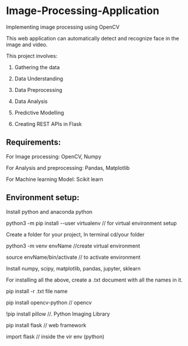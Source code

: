# Image-Processing-Application
Implementing image processing using OpenCV

This web application can automatically detect and recognize face in the image and video.

This project involves:

1. Gathering the data

2. Data Understanding

3. Data Preprocessing

4. Data Analysis

5. Predictive Modelling

5. Creating REST APIs in Flask

Requirements:
--------------
For Image processing:
  OpenCV, Numpy
  
For Analysis and preprocessing:
  Pandas, Matplotlib
  
For Machine learning Model:
  Scikit learn
  
Environment setup:
-----------------
Install python and anaconda python

python3 -m pip install --user virtualenv // for virtual environment setup

Create a folder for your project, In terminal cd/your folder

python3 -m venv envName  //create virtual environment

source envName/bin/activate // to activate environment

Install numpy, scipy, matplotlib, pandas, jupyter, sklearn

For installing all the above, create a .txt document with all the names in it.

pip install -r .txt file name

pip install opencv-python  // opencv

!pip install pillow //. Python Imaging Library 

pip install flask // web framework

import flask // inside the vir env (python)


  
